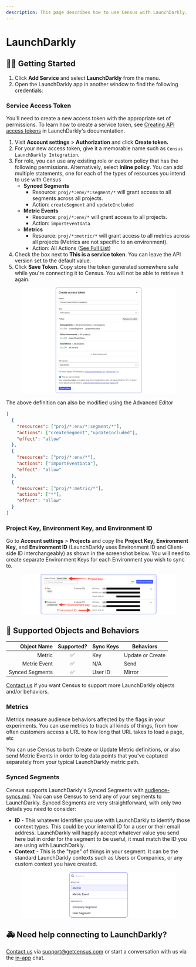 ```yaml
---
description: This page describes how to use Census with LaunchDarkly.
---
```


# LaunchDarkly

## 🏃‍♀️ Getting Started

1. Click **Add Service** and select **LaunchDarkly** from the menu.
2. Open the LaunchDarkly app in another window to find the following credentials:

### **Service Access Token**

You'll need to create a new access token with the appropriate set of permissions. To learn how to create a service token, see [Creating API access tokens](https://docs.launchdarkly.com/home/account-security/api-access-tokens#creating-api-access-tokens) in LaunchDarkly's documentation.

1. Visit **Account settings** > **Authorization** and click **Create token.**&#x20;
2. For your new access token, give it a memorable name such as `Census LaunchDarkly Integration`.
3. For role, you can use any existing role or custom policy that has the following permissions. Alternatively, select **Inline policy**. You can add multiple statements, one for each of the types of resources you intend to use with Census
   * **Synced Segments**
     * Resource:  `proj/*:env/*:segment/*` will grant access to all segments across all projects.
     * Action: `createSegment` and `updateIncluded`
   * **Metric Events**
     * Resource:  `proj/*:env/*` will grant access to all projects.
     * Action: `importEventData`&#x20;
   * **Metrics**
     * Resource: `proj/*:metric/*` will grant access to all metrics across all projects (Metrics are not specific to an environment).&#x20;
     * Action: All Actions ([See Full List](https://docs.launchdarkly.com/home/members/role-actions#metric-actions))
4. Check the box next to **This is a service token**. You can leave the API version set to the default value.
5. Click **Save Token**. Copy store the token generated somewhere safe while you're connecting it to Census. You will not be able to retrieve it again.

<figure><img src="../.gitbook/assets/LaunchDarkly (9).png" alt=""><figcaption></figcaption></figure>

The above definition can also be modified using the Advanced Editor

```json
[
  {
    "resources": ["proj/*:env/*:segment/*"],
    "actions": ["createSegment","updateIncluded"],
    "effect": "allow"
  },
  {
    "resources": ["proj/*:env/*"],
    "actions": ["importEventData"],
    "effect": "allow"
  },
  {
    "resources": ["proj/*:metric/*"],
    "actions": ["*"],
    "effect": "allow"
  }
]
```

### **Project Key, Environment Key, and Environment ID**

Go to **Account settings** > **Projects** and copy the **Project Key,** **Environment Key,** and **Environment ID** (LaunchDarkly uses Environment ID and Client-side ID interchangeably) as shown in the screenshot below. You will need to create separate Environment Keys for each Environment you wish to sync to.

<figure><img src="../.gitbook/assets/LaunchDarkly (5).png" alt=""><figcaption></figcaption></figure>

## 🔀 Supported Objects and Behaviors

| **Object Name** | **Supported?** | **Sync Keys**         | **Behaviors**    |
| --------------: | :------------: | --------------------- |------------------|
|         Metric |        ✅       | Key | Update or Create |
|         Metric Event |        ✅       | N/A | Send             |
|         Synced Segments |        ✅       | User ID | Mirror             |

[Contact us](mailto:support@getcensus.com) if you want Census to support more LaunchDarkly objects and/or behaviors.

### **Metrics**

Metrics measure audience behaviors affected by the flags in your experiments. You can use metrics to track all kinds of things, from how often customers access a URL to how long that URL takes to load a page, etc

You can use Census to both Create or Update Metric definitions, or also send Metric Events in order to log data points that you've captured separately from your typical LaunchDarkly metric path.

### Synced Segments

Census supports LaunchDarkly's Synced Segments with [audience-syncs.md](../basics/core-concept/audience-syncs.md "mention"). You can use Census to send any of your segments to LaunchDarkly. Synced Segments are very straightforward, with only two details you need to consider:

* **ID** - This whatever Identifier you use with LaunchDarkly to identify those context types. This could be your internal ID for a user or their email address. LaunchDarkly will happily accept whatever value you send here but in order for the segment to be useful, it must match the ID you are using with LaunchDarkly.
* **Context** - This is the "type" of things in your segment. It can be the standard LaunchDarkly contexts such as Users or Companies, or any custom context you have created.

<figure><img src="../.gitbook/assets/LaunchDarkly (2).png" alt=""><figcaption></figcaption></figure>

## 🚑 Need help connecting to LaunchDarkly?

[Contact us](mailto:support@getcensus.com) via support@getcensus.com or start a conversation with us via the [in-app](https://app.getcensus.com) chat.
